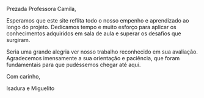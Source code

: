 Prezada Professora Camila,

Esperamos que este site reflita todo o nosso empenho e aprendizado ao longo do projeto. Dedicamos tempo e muito esforço para aplicar os conhecimentos adquiridos em sala de aula e superar os desafios que surgiram.

Seria uma grande alegria ver nosso trabalho reconhecido em sua avaliação. Agradecemos imensamente a sua orientação e paciência, que foram fundamentais para que pudéssemos chegar até aqui.

Com carinho,

Isadura e Miguelito
